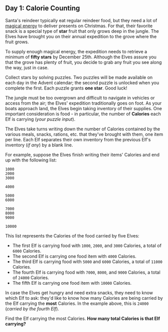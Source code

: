 ##  Day 1: Calorie Counting

Santa's reindeer typically eat regular reindeer food, but they need a lot of 
[magical energy](https://adventofcode.com/2018/day/25) to deliver presents on 
Christmas. For that, their favorite snack is a special type of **star** fruit that 
only grows deep in the jungle. The Elves have brought you on their annual expedition 
to the grove where the fruit grows.

To supply enough magical energy, the expedition needs to retrieve a minimum of 
**fifty stars** by December 25th. Although the Elves assure you that the grove has 
plenty of fruit, you decide to grab any fruit you see along the way, just in case.

Collect stars by solving puzzles. Two puzzles will be made available on each day in 
the Advent calendar; the second puzzle is unlocked when you complete the first. 
Each puzzle grants **one star**. Good luck!

The jungle must be too overgrown and difficult to navigate in vehicles or access 
from the air; the Elves' expedition traditionally goes on foot. As your boats approach 
land, the Elves begin taking inventory of their supplies. One important consideration 
is food - in particular, the number of **Calories** each Elf is carrying 
(_your puzzle input_).

The Elves take turns writing down the number of Calories contained by the various 
meals, snacks, rations, etc. that they've brought with them, one item per line. 
Each Elf separates their own inventory from the previous Elf's inventory (_if any_) 
by a blank line.

For example, suppose the Elves finish writing their items' Calories and end up with the 
following list:

```
1000
2000
3000

4000

5000
6000

7000
8000
9000

10000
```

This list represents the Calories of the food carried by five Elves:

- The first Elf is carrying food with `1000`, `2000`, and `3000` Calories, a total of `6000` Calories.
- The second Elf is carrying one food item with `4000` Calories.
- The third Elf is carrying food with `5000` and `6000` Calories, a total of `11000` Calories.
- The fourth Elf is carrying food with `7000`, `8000`, and `9000` Calories, a total of `24000` Calories.
- The fifth Elf is carrying one food item with `10000` Calories.

In case the Elves get hungry and need extra snacks, they need to know which Elf to 
ask: they'd like to know how many Calories are being carried by the Elf carrying the 
**most** Calories. In the example above, this is `24000` (_carried by the fourth Elf_).

Find the Elf carrying the most Calories. **How many total Calories is that Elf carrying?**
